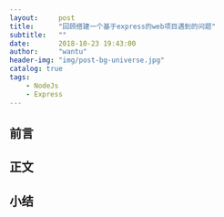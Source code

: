 ```yaml
---
layout:     post
title:      "回顾搭建一个基于express的web项目遇到的问题"
subtitle:   ""
date:       2018-10-23 19:43:00
author:     "wantu"
header-img: "img/post-bg-universe.jpg"
catalog: true
tags:
    - NodeJs
    - Express
---
```

## 前言



## 正文




## 小结